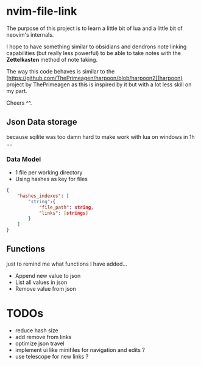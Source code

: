 # nvim-file-link

The purpose of this project is to learn a little bit of lua and a little bit of neovim's internals.

I hope to have something similar to obsidians and dendrons note linking capabilities (but really less powerful) to be able to take notes with the **Zettelkasten** method of note taking.

The way this code behaves is similar to the [https://github.com/ThePrimeagen/harpoon/blob/harpoon2](harpoon) project by ThePrimeagen as this is inspired by it but with a lot less skill on my part.

Cheers ^^.

## Json Data storage

because sqilite was too damn hard to make work with lua on windows in 1h ....

### Data Model

- 1 file per working directory
- Using hashes as key for files

```json
{
    "hashes_indexes": [
        "string":{
            "file_path": string,
            "links": [strings]
        }
    ]
}
```

## Functions

just to remind me what functions I have added...

- Append new value to json
- List all values in json
- Remove value from json

# TODOs

- reduce hash size
- add remove from links
- optimize json travel
- implement ui like minifiles for navigation and edits ?
- use telescope for new links ?
